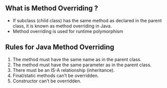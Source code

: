 ## What is Method Overriding ?
- If subclass (child class) has the same method as declared in the parent class, it is known as method overriding in Java.
- Method overriding is used for runtime polymorphism

## Rules for Java Method Overriding
1. The method must have the same name as in the parent class.
2. The method must have the same parameter as in the parent class.
3. There must be an IS-A relationship (inheritance).
4. Final/static methods can’t be overridden.
5. Constructor can’t be overridden.
